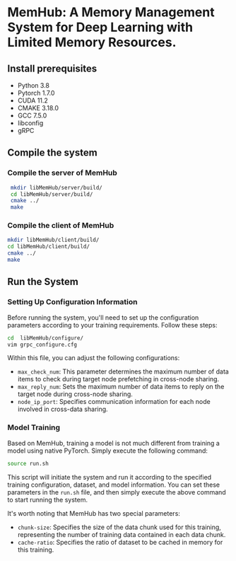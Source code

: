 # MemHub: A Memory Management System for Deep Learning with Limited Memory Resources.
## Install prerequisites
- Python 3.8
- Pytorch 1.7.0
- CUDA 11.2
- CMAKE 3.18.0
- GCC 7.5.0
- libconfig
- gRPC
## Compile the system
### Compile the server of MemHub
 ```bash
  mkdir libMemHub/server/build/
  cd libMemHub/server/build/
  cmake ../
  make
  ```
### Compile the client of MemHub
  ```bash
  mkdir libMemHub/client/build/
  cd libMemHub/client/build/
  cmake ../
  make
  ```
## Run the System
### Setting Up Configuration Information
Before running the system, you'll need to set up the configuration parameters according to your training requirements. Follow these steps:
```bash
cd  libMemHub/configure/
vim grpc_configure.cfg
```
Within this file, you can adjust the following configurations:

- `max_check_num`: This parameter determines the maximum number of data items to check during target node prefetching in cross-node sharing.
- `max_reply_num`: Sets the maximum number of data items to reply on the target node during cross-node sharing.
- `node_ip_port`: Specifies communication information for each node involved in cross-data sharing.

### Model Training
Based on MemHub, training a model is not much different from training a model using native PyTorch. Simply execute the following command:
```bash
source run.sh
```
This script will initiate the system and run it according to the specified training configuration, dataset, and model information. You can set these parameters in the `run.sh` file, and then simply execute the above command to start running the system.

It's worth noting that MemHub has two special parameters:

- `chunk-size`: Specifies the size of the data chunk used for this training, representing the number of training data contained in each data chunk.
- `cache-ratio`: Specifies the ratio of dataset to be cached in memory for this training.




